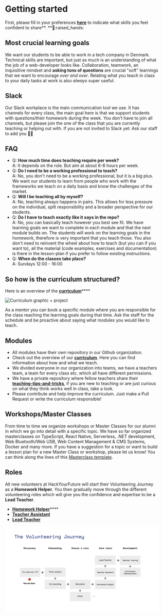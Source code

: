 # Getting started

First, please fill in your preferences [**here**](https://forms.gle/cefozDVktRJ5nAzGA) to indicate what skills you feel confident to share**. **:brain::raised\_hands:&#x20;

## Most crucial learning goals

We want our students to be able to work in a tech company in Denmark. Technical skills are important, but just as much is an understanding of what the job of a web-developer looks like. Collaboration, teamwork, an inquisitive mindset and **asking tons of questions** are crucial "soft" learnings that we want to encourage _over and over_. Relating what you teach in class to your daily tasks at work is also _always_ super useful.

## Slack

Our Slack workplace is the main communication tool we use. It has channels for every class, the main goal here is that we support students with questions/their homework during the week. You don't have to join all channels, but please join the one of the class that you are currently teaching or helping out with. If you are not invited to Slack yet: Ask our staff to add you 👨‍💻

## FAQ

* Q: **How much time does teaching require per week?**\
  A: It depends on the role. But aim at about 6-8 hours per week.
* Q: **Do I need to be a working professional to teach?**\
  A: No, you don't need to be a working professional, but it is a big plus. We want our students to learn from people who work with the frameworks we teach on a daily basis and know the challenges of the market.
* Q: **Will I be teaching all by myself?**\
  A: No, teaching always happens in pairs. This allows for less pressure on the individual, split responsibility and a broader perspective for our students.
* Q: **Do I have to teach exactly like it says in the repo?**\
  A: No, you can basically teach however you best see fit. We have learning goals we want to complete in each module and that the next module builds on. The students will work on the learning goals in the homework, therefore is very important that you teach those. You also don't need to reinvent the wheel about how to teach (but you can if you want to), all the material (code examples, exercises and documentation) is there in the lesson-plan if you prefer to follow existing instructions.
* Q: **When do the classes take place?**\
  A: Sundays 12:00 - 16:00

## So how is the curriculum structured?

Here is an overview of the [**curriculum**](https://github.com/HackYourFuture-CPH/curriculum)****

![Curriculum graphic + project](https://raw.githubusercontent.com/HackYourFuture-CPH/curriculum/main/curriculum\_2020.png)

As a mentor you can book a specific module where you are responsible for the class reaching the learning goals during that time. Ask the staff for the schedule and be proactive about saying what modules you would like to teach.

## Modules

* All modules have their own repository in our Github organization.
* Check out the overview of our [**curriculum**](https://github.com/HackYourFuture-CPH/curriculum). Here you can find information about how and what we teach.
* We divided everyone in our organization into teams, we have a teachers team, a team for every class etc. which all have different permissions.
* We have a private repository where fellow teachers share their [**teaching-tips-and-tricks**](https://github.com/HackYourFuture/teaching\_tips\_tricks), if you are new to teaching or are just curious on what they think works well in class, take a look.
* Please contribute and help improve the curriculum. Just make a Pull Request or write the curriculum responsible!

## Workshops/Master Classes

From time to time we organize workshops or Master Classes for our alumni in which we go into detail with a specific topic. We have so far organized masterclasses on TypeScript, React Native, Serverless, .NET development, Web Bluetooth/Web USB, Web Content Management & CMS Systems, Docker and many more. If you have a suggestion for a topic or want to build a lesson plan for a new Master Class or workshop, please let us know! You can think along the lines of this [Masterclass template](https://github.com/HackYourFuture-CPH/masterclass-template).&#x20;

## Roles

All new volunteers at HackYourFuture will start their Volunteering Journey as a **Homework Helper**. You then gradually move through the different volunteering roles which will give you the confidence and expertise to be a **Lead Teacher**.

* [**Homework Helper**](roles/homework-helper.md)****
* ****[**Teacher Assistant**](roles/teaching-assistant.md)****
* ****[**Lead Teacher**](roles/lead-teacher.md)****

![Volunteering Journey](.gitbook/assets/volunteering-journey.png)
